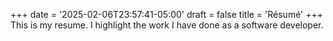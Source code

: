 +++
date = '2025-02-06T23:57:41-05:00'
draft = false
title = 'Résumé'
+++
This is my resume. I highlight the work I have done as a software developer.
